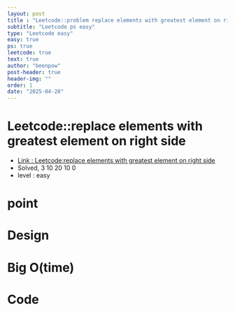 ```yaml
---
layout: post
title : "Leetcode::problem replace elements with greatest element on right side"
subtitle: "Leetcode ps easy"
type: "Leetcode easy"
easy: true
ps: true
leetcode: true
text: true
author: "beenpow"
post-header: true
header-img: ""
order: 1
date: "2025-04-28"
---
```


# Leetcode::replace elements with greatest element on right side
- [Link : Leetcode:replace elements with greatest element on right side]()
- Solved, 3 10 20 10 0
- level : easy
# point

# Design


# Big O(time)

# Code

```cpp

```